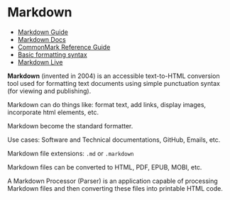 # Markdown

- [Markdown Guide](https://www.markdownguide.org/)
- [Markdown Docs](https://daringfireball.net/projects/markdown/)
- [CommonMark Reference Guide](https://commonmark.org/help/)
- [Basic formatting syntax](https://docs.github.com/en/get-started/writing-on-github/getting-started-with-writing-and-formatting-on-github/basic-writing-and-formatting-syntax)
- [Markdown Live](https://markdown-it.github.io/)

**Markdown** (invented in 2004) is an accessible text-to-HTML conversion tool used for formatting text documents using simple punctuation syntax (for viewing and publishing).

Markdown can do things like: format text, add links, display images, incorporate html elements, etc.

Markdown become the standard formatter.

Use cases: Software and Technical documentations, GitHub, Emails, etc.

Markdown file extensions: `.md` or `.markdown`

Markdown files can be converted to HTML, PDF, EPUB, MOBI, etc.

A Markdown Processor (Parser) is an application capable of processing Markdown files and then converting these files into printable HTML code.

<br>
